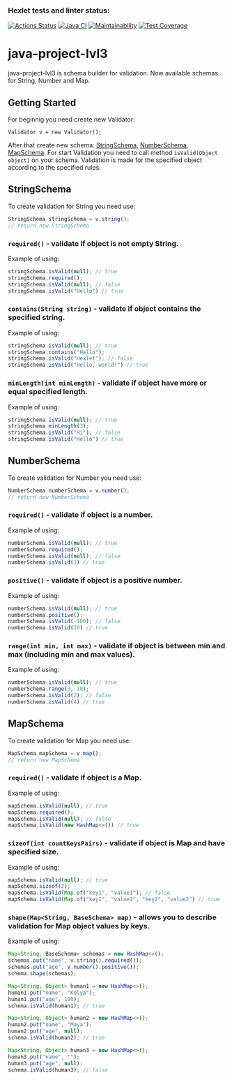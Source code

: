 ### Hexlet tests and linter status:
[![Actions Status](https://github.com/NickKisel/java-project-lvl3/workflows/hexlet-check/badge.svg)](https://github.com/NickKisel/java-project-lvl3/actions)
[![Java CI](https://github.com/NickKisel/java-project-lvl3/actions/workflows/Java-CI.yml/badge.svg)](https://github.com/NickKisel/java-project-lvl3/actions/workflows/Java-CI.yml)
[![Maintainability](https://api.codeclimate.com/v1/badges/0dc2b7f7f917c1de9fd6/maintainability)](https://codeclimate.com/github/NickKisel/java-project-lvl3/maintainability)
[![Test Coverage](https://api.codeclimate.com/v1/badges/0dc2b7f7f917c1de9fd6/test_coverage)](https://codeclimate.com/github/NickKisel/java-project-lvl3/test_coverage)

# java-project-lvl3
java-project-lvl3 is schema builder for validation. Now available schemas for String, Number and Map.

## Getting Started
For beginnig you need create new Validator:
```
Validator v = new Validator();
```
After that create new schema: [StringSchema](#stringschema), [NumberSchema](#numberschema), [MapSchema](#mapschema).
For start Validation you need to call method `isValid(Object object)` on your schema. Validation is made for the specified object according to the specified rules.
## StringSchema
To create validation for String you need use:
```ts
StringSchema stringSchema = v.string();
// return new StringSchema
```
### `required()` - validate if object is not empty String.
Example of using:
```ts
stringSchema.isValid(null); // true
stringSchema.required();
stringSchema.isValid(null); // false
stringSchema.isValid("Hello") // true
```
### `contains(String string)` - validate if object contains the specified string.
Example of using:
```ts
stringSchema.isValid(null); // true
stringSchema.contains("Hello");
stringSchema.isValid("Hexlet"); // false
stringSchema.isValid("Hello, world!") // true
```
### `minLength(int minLength)` - validate if object have more or equal specified length.
Example of using:
```ts
stringSchema.isValid(null); // true
stringSchema.minLength(3);
stringSchema.isValid("Hi"); // false
stringSchema.isValid("Hello") // true
```
## NumberSchema
To create validation for Number you need use:
```ts
NumberSchema numberSchema = v.number();
// return new NumberSchema
```
### `required()` - validate if object is a number.
Example of using:
```ts
numberSchema.isValid(null); // true
numberSchema.required();
numberSchema.isValid(null); // false
numberSchema.isValid(1) // true
```
### `positive()` - validate if object is a positive number.
Example of using:
```ts
numberSchema.isValid(null); // true
numberSchema.positive();
numberSchema.isValid(-100); // false
numberSchema.isValid(10) // true
```
### `range(int min, int max)` - validate if object is between min and max (including min and max values).
Example of using:
```ts
numberSchema.isValid(null); // true
numberSchema.range(3, 10);
numberSchema.isValid(2); // false
numberSchema.isValid(4) // true
```
## MapSchema
To create validation for Map you need use:
```ts
MapSchema mapSchema = v.map();
// return new MapSchema
```
### `required()` - validate if object is a Map.
Example of using:
```ts
mapSchema.isValid(null); // true
mapSchema.required();
mapSchema.isValid(null); // false
mapSchema.isValid(new HashMap<>()) // true
```
### `sizeof(int countKeysPairs)` - validate if object is Map and have specified size.
Example of using:
```ts
mapSchema.isValid(null); // true
mapSchema.sizeof(2);
mapSchema.isValid(Map.of("key1", "value1"); // false
mapSchema.isValid(Map.of("key1", "value1", "key2", "value2") // true
```
### `shape(Map<String, BaseSchema> map)` - allows you to describe validation for Map object values by keys.
Example of using:
```ts
Map<String, BaseSchema> schemas = new HashMap<>();
schemas.put("name", v.string().required());
schemas.put("age", v.number().positive());
schema.shape(schemas);

Map<String, Object> human1 = new HashMap<>();
human1.put("name", "Kolya");
human1.put("age", 100);
schema.isValid(human1); // true

Map<String, Object> human2 = new HashMap<>();
human2.put("name", "Maya");
human2.put("age", null); 
schema.isValid(human2); // true

Map<String, Object> human3 = new HashMap<>();
human3.put("name", "");
human3.put("age", null);
schema.isValid(human3); // false
```
